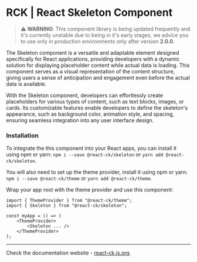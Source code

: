 # RCK | React Skeleton Component

> :warning: **WARNING**: This component library is being updated frequently and it's currently unstable due to being in it's early stages, we advice you to use only in production environments only after version **2.0.0**.

The Skeleton component is a versatile and adaptable element designed specifically for React applications, providing developers with a dynamic solution for displaying placeholder content while actual data is loading. This component serves as a visual representation of the content structure, giving users a sense of anticipation and engagement even before the actual data is available.

With the Skeleton component, developers can effortlessly create placeholders for various types of content, such as text blocks, images, or cards. Its customizable features enable developers to define the skeleton's appearance, such as background color, animation style, and spacing, ensuring seamless integration into any user interface design.


### Installation 

To integrate the this component into your React apps, you can install it using npm or yarn: `npm i --save @react-ck/skeleton` or `yarn add @react-ck/skeleton`.

You will also need to set up the theme provider, install it using npm or yarn: `npm i --save @react-ck/theme` or `yarn add @react-ck/theme`.

Wrap your app root with the theme provider and use this component:

```tsx
import { ThemeProvider } from "@react-ck/theme";
import { Skeleton } from "@react-ck/skeleton";

const myApp = () => (
    <ThemeProvider>
        <Skeleton ... />
    </ThemeProvider>
);
```

<!-- storybook-ignore -->

---

Check the documentation website - [react-ck.js.org](https://react-ck.js.org).